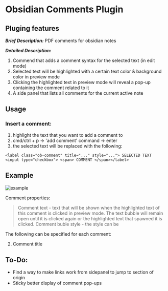 # Obsidian Comments Plugin

## Pluging features

**_Brief Description:_** PDF comments for obsidian notes

**_Detailed Description:_**
1. Commend that adds a comment syntax for the selected text (in edit mode)
2. Selected text will be highlighted with a certain text color & background color in preview mode
3. Clicking the highlighted text in preview mode will reveal a pop-up containing the comment related to it
4. A side panel that lists all comments for the current active note

## Usage

### Insert a comment:
1. highlight the text that you want to add a comment to
2. cmd/ctrl + p -> 'add comment' command -> enter
3. the selected text will be replaced with the following:

```<label class="ob-comment" title="..." style="..."> SELECTED TEXT <input type="checkbox"> <span> COMMENT </span></label>```

## Example

![example](./example)

Comment properties:
> Comment text - text that will be shown when the highlighted text of this comment is clicked in preview mode. The text bubble will remain open until it is clicked again or the highlighted text that spawned it is clicked. 
> Comment buble style - the style can be 

The following can be specified for each comment:
 
  2. Comment title


## To-Do:
- Find a way to make links work from sidepanel to jump to section of origin
- Sticky better display of comment pop-ups
